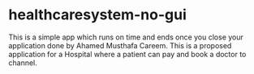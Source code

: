 # healthcaresystem-no-gui

This is a simple app which runs on time and ends once you close your application done by Ahamed Musthafa Careem.
This is a proposed application for a Hospital where a patient can pay and book a doctor to channel.



